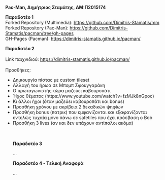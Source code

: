 <strong>Pac-Man, Δημήτριος Σταμάτης, ΑΜ:Π2015174

Παραδοτέο 1</strong>
<br>Forked Repository (Multimedia): https://github.com/Dimitris-Stamatis/mm
<br>Forked Repository (Pac-Man): https://github.com/Dimitris-Stamatis/pacman/tree/gh-pages
<br>GH-Pages (Pacman): https://dimitris-stamatis.github.io/pacman/


<strong>Παραδοτέο 2</strong>
<br><br>Link παιχνιδιού: https://dimitris-stamatis.github.io/pacman/
<br><br>Προσθήκες:
<ul>
  <li>Δημιουργία πίστας με custom tileset</li>
  <li>Αλλαγή του ήρωα σε Μπομπ Σφουγγαράκη</li>
  <li>Ο πρωταγωνιστής τώρα μαζεύει καβουροπάτι</li>
  <li>Ήχος θέματος (https://www.youtube.com/watch?v=fzMJk8nGpoc) </li>
  <li>Κι άλλοι ήχοι (όταν μαζεύει καβουροπάτι και bonus)</li>
  <li>Προσθήκη χρόνου με ακρίβεια 2 δεκαδικών ψηφίων</li>
  <li>Προσθήκη bonus (πατρικ) που εμφανίζονται και εξαφανίζονται εντελώς τυχαία μόνο πάνω σε safetiles που έχει πρόσβαση ο Bob</li>
  <li>Προσθήκη 3 lives (αν και δεν υπάχουν αντίπαλοι ακόμα)</li>

<br><br>
<strong>Παραδοτέο 3</strong>

...

<strong>Παραδοτέο 4 - Tελική Αναφορά</strong>

...

